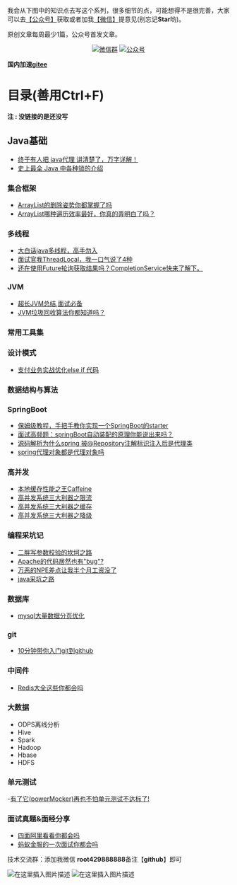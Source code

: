 我会从下图中的知识点去写这个系列，很多细节的点，可能想得不是很完善，大家可以去[【公众号】](#公众号)获取或者加我[【微信】](#微信)提意见(别忘记**Star**哟)。

原创文章每周最少1篇，公众号首发文章。
<p align="center">
  <a href="#微信"><img src="https://img.shields.io/badge/weChat-微信群-blue.svg" alt="微信群"></a>
  <a href="#公众号"><img src="https://img.shields.io/badge/%E5%85%AC%E4%BC%97%E5%8F%B7-java金融-lightgrey.svg" alt="公众号"></a>
</p>



**国内加速[gitee](https://javajr.gitee.io/)**

# 目录(善用Ctrl+F)

**注 : 没链接的是还没写**

## Java基础
- [终于有人把 java代理 讲清楚了，万字详解！](https://mp.weixin.qq.com/s/6CdsdPOl4bF2oZLiW3pt9Q)
- [史上最全 Java 中各种锁的介绍](https://mp.weixin.qq.com/s/yrzu-DjjyYlzlwIQCGZkKg)

  
### 集合框架
- [ArrayList的删除姿势你都掌握了吗](https://mp.weixin.qq.com/s/RX6LmCU-jBPPYDW2W-7XXw)
- [ArrayList哪种遍历效率最好，你真的弄明白了吗？](https://mp.weixin.qq.com/s/3lVkAjTvxASdbefN7K6fUA)


### 多线程
- [大白话java多线程，高手勿入](https://mp.weixin.qq.com/s/BtMYPMaNoyt-Q_GAGRPFcQ)
- [面试官我ThreadLocal，我一口气说了4种](https://mp.weixin.qq.com/s/op_ix4tPWa7l8VPg4Al1ig)
- [还在使用Future轮询获取结果吗？CompletionService快来了解下。](https://mp.weixin.qq.com/s/Z_Buz-Uiez41SXz7zpT3LQ)

### JVM
- [超长JVM总结,面试必备](https://mp.weixin.qq.com/s/jhDgLnKodhmVeoBHp5IFCw)
- [JVM垃圾回收算法你都知道吗？](https://mp.weixin.qq.com/s/8Zl4VJvqNTlCxCcG6OTZyQ)

### 常用工具集

### 设计模式
- [支付业务实战优化else if 代码](https://mp.weixin.qq.com/s/U1vRG7O8AWIdXCfHi51A3w)

  
### 数据结构与算法


### SpringBoot
- [保姆级教程，手把手教你实现一个SpringBoot的starter](https://mp.weixin.qq.com/s/_BDYap83dvg-kxca1_EiPQ)
- [面试高频题：springBoot自动装配的原理你能说出来吗？](https://mp.weixin.qq.com/s/TnofWzuaH-WDcfYVfp-UoA)
- [源码解析为什么spring 被@Repository注解标识注入后是代理类](https://mp.weixin.qq.com/s/kyxZ_2BxRiSla436xMq3Fg)
- [spring代理对象都是代理对象吗](https://mp.weixin.qq.com/s/3qyly6PwfYkUxlPUa1nFcw)



### 高并发
- [本地缓存性能之王Caffeine](https://mp.weixin.qq.com/s/huUW57TV0ZZBMo6VSBJSww)
- [高并发系统三大利器之限流](https://mp.weixin.qq.com/s/AKWHHzoJgalTp3Fxvox2_A)
- [高并发系统三大利器之缓存](https://mp.weixin.qq.com/s/wV7ORfLSoA25SW6Lgy_sTg)
- [高并发系统三大利器之降级](https://mp.weixin.qq.com/s/YiOEtaql06ZYKdx8tsEItw)

### 编程采坑记
- [二胖写参数校验的坎坷之路](https://mp.weixin.qq.com/s/IjKh5irDk1RSPtBLd7e9Vw)
- [Apache的代码居然也有"bug"?](https://mp.weixin.qq.com/s/YOZCSXN-OVA7KZrOKHM6xA)
- [万恶的NPE差点让我半个月工资没了](https://mp.weixin.qq.com/s/xoOalilXsmeOcvpjf24Z9g)
- [java采坑之路](https://mp.weixin.qq.com/s/BWoe4Yoc4nF5vZxymfeBBA)


### 数据库
- [mysql大量数据分页优化](https://mp.weixin.qq.com/s/HBZDGFqXZGd-h0df7mv3ow)

### git
- [10分钟带你入门git到github](https://mp.weixin.qq.com/s/4cp0c0Chvri_fpCNWYOJ3g)

### 中间件
- [Redis大全这些你都会吗](https://mp.weixin.qq.com/s/y4pcj5LDEutOi3WCVAzUpA)

### 大数据
  - ODPS离线分析
  - Hive
  - Spark
  - Hadoop
  - Hbase
  - HDFS


### 单元测试
-[有了它(powerMocker)再也不怕单元测试不达标了!](https://mp.weixin.qq.com/s/u3A6tr2DDfwlUexLfBzlPQ)


### 面试真题&面经分享
- [四面阿里看看你都会吗](https://mp.weixin.qq.com/s/cX2Tjc4IAxCkWfvJr0i5tw)
- [蚂蚁金服的一次面试你都会吗](https://mp.weixin.qq.com/s/LUUkyfvwGW2KoXOI9kTKig)

技术交流群：添加我微信  **root429888888**备注【**github**】即可

![在这里插入图片描述](https://img-blog.csdnimg.cn/2020091423101922.png)
<a name="公众号"></a>
  ![在这里插入图片描述](https://img-blog.csdnimg.cn/20200914231058204.png)




 